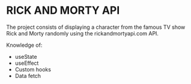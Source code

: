 # RICK AND MORTY API

The project consists of displaying a character from the famous TV show Rick and Morty randomly using the rickandmortyapi.com API.

Knowledge of:

- useState
- useEffect
- Custom hooks
- Data fetch

